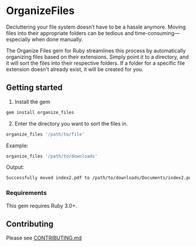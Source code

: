# OrganizeFiles

Decluttering your file system doesn’t have to be a hassle anymore. Moving files into their appropriate folders can be tedious and time-consuming—especially when done manually.

The Organize Files gem for Ruby streamlines this process by automatically organizing files based on their extensions. Simply point it to a directory, and it will sort the files into their respective folders. If a folder for a specific file extension doesn't already exist, it will be created for you.

## Getting started

1. Install the gem
```bash
gem install organize_files
```

2. Enter the directory you want to sort the files in.
```bash
organize_files '/path/to/file'
```

Example:
```bash
organize_files '/path/to/downloads'
```
Output:
```bash
Successfully moved index2.pdf to /path/to/downloads/Documents/index2.pdf
```

### Requirements

This gem requires Ruby 3.0+.

## Contributing
Please see [CONTRIBUTING.md](CONTRIBUTING.md)
